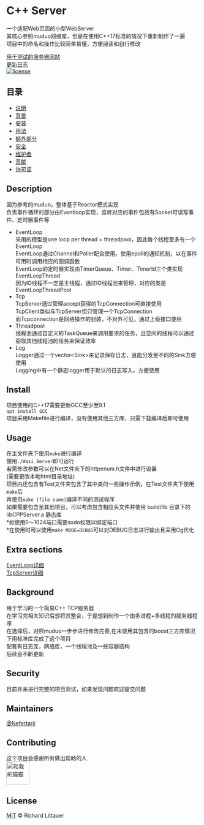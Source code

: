 # C++ Server
一个适配Web页面的小型WebServer  
其核心参照muduo网络库，但是在使用C++17标准的情况下重新制作了一遍    
项目中的命名和操作比较简单易懂，方便阅读和自行修改   

[用于测试的服务器网站](http://webwasi.com/)      
[更新日志](https://github.com/Nefertarii/WebServer/blob/master/ChangeLog.md)  
[![license](https://img.shields.io/badge/license-MIT-blue)](LICENSE)

## 目录
- [说明](#description)
- [背景](#background)
- [安装](#install)
- [用法](#usage)
- [额外部分](#extra-sections)
- [安全](#security)
- [维护者](#maintainers)
- [贡献](#contributing)
- [许可证](#license)

## Description  
因为参考的muduo，整体基于Reactor模式实现  
负责事件循环的部分由Eventloop实现，监听对应的事件包括有Socket可读写事件、定时器事件等  
- EventLoop  
采用的模型是one loop per thread + threadpool，因此每个线程至多有一个EventLoop   
EventLoop通过Channel和Poller配合使用，使用epoll的通知机制，以在事件可用时调用相应的回调函数   
EventLoop的定时器实现由TimerQueue、Timer、TimerId三个类实现   
EventLoopThread  
因为IO线程不一定是主线程，通过IO线程池来管理，对应的类是EventLoopThreadPool   
- Tcp   
TcpServer通过管理accept获得的TcpConnection可直接使用   
TcpClient类似与TcpServer但只管理一个TcpConnection   
而Tcpconnection是网络操作的封装，不对外可见，通过上级接口使用  
- Threadpool  
线程池通过自定义的TaskQueue来调用要求的任务，且空闲的线程可以通过窃取其他线程池的任务来保证效率   
- Log  
Logger通过一个vector\<Sink\>来记录保存日志，且能分发至不同的Sink方便使用   
Logging中有一个静态logger用于默认的日志写入，方便使用  
 
## Install  
项目使用的C++17需要更新GCC至少至9.1   
```apt install GCC```   
项目采用Makefile进行编译，没有使用其他三方库，只需下载编译后即可使用     

## Usage  
在主文件夹下使用```make```进行编译   
使用```./Wasi_Server```即可运行  
若需修改参数可以在Net文件夹下的httpenum.h文件中进行设置  
(需要更改本地html目录地址)   
项目内还包含有Test文件夹包含了其中类的一些操作示例，在Test文件夹下使用```make```后   
再使用```make (file name)```编译不同的测试程序    
如果需要包含至其他项目，可以考虑包含相应头文件并使用 build/lib 目录下的 libCPPServer.a 静态库  
*如使用0～1024端口需要sudo权限以绑定端口   
*在使用时可以使用```make MODE=DEBUG```可以对DEBUG日志进行输出且采用Og优化  

## Extra sections  
[EventLoop详细](https://github.com/Nefertarii/WebServer/blob/master/Base/Poll/eventloop.md)  
[TcpServer详细](https://github.com/Nefertarii/WebServer/blob/master/Net/Tcp/tcpserver.md)  

## Background  
用于学习的一个简易C++ TCP服务器  
在学习完相关知识后想将其整合，于是想到制作一个由多进程+多线程的服务器程序  
在选择后，对照muduo一步步进行修改完善,在未使用其包含的boost三方库情况下用标准库完成了这个项目  
配套有日志库，网络库，一个线程池及一些容器结构   
后续会不断更新  

## Security  
目前并未进行完整的项目测试，如果发现问题欢迎提交问题   

## Maintainers  
[@Nefertarii](https://github.com/Nefertarii)  

## Contributing  
这个项目会感谢所有做出帮助的人  
<img src="https://avatars.githubusercontent.com/u/47806751?v=4" height="60" width="60" alt="和我的猫猫">   

## License  
[MIT](https://github.com/Nefertarii/WebServer/blob/master/LICENSE) © Richard Littauer   